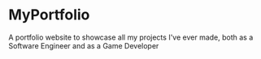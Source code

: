 # MyPortfolio
A portfolio website to showcase all my projects I've ever made, both as a Software Engineer and as a Game Developer
